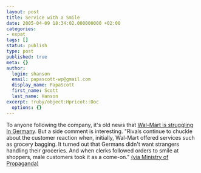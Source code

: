 ```yaml
---
layout: post
title: Service with a Smile
date: 2005-04-09 18:34:02.000000000 +02:00
categories:
- expat
tags: []
status: publish
type: post
published: true
meta: {}
author:
  login: shanson
  email: papascott-wp@gmail.com
  display_name: PapaScott
  first_name: Scott
  last_name: Hanson
excerpt: !ruby/object:Hpricot::Doc
  options: {}
---
```

<p>To anyone following the company, it's old news that <a href="http://www.businessweek.com/magazine/content/05_15/b3928086_mz054.htm" title="Wal-Mart: Struggling In Germany">Wal-Mart is struggling In Germany</a>. But a side comment is interesting. "Rivals continue to chuckle about the customer reaction when, initially, Wal-Mart offered services such as grocery bagging. It turned out that Germans didn't want strangers handling their groceries. And when clerks followed orders to smile at shoppers, male customers took it as a come-on." <a href="http://www.ministryofpropaganda.co.uk/2005propaganda/20050404-inspiration.shtml" title="Ministry of Propaganda - 04/Apr/2005: I Need Inspiration">(via Ministry of Propaganda)</a></p>
